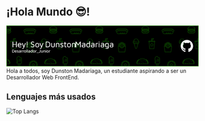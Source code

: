 # ¡Hola Mundo 😎!

![Banner Pogo182028](github-header-image.png)
Hola a todos, soy Dunston Madariaga, un estudiante aspirando a ser un Desarrollador Web FrontEnd.

## Lenguajes más usados
![Top Langs](https://github-readme-stats.vercel.app/api/top-langs/?username=Pogo182028&layout=compact)
